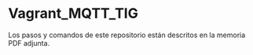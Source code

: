 # Vagrant_MQTT_TIG
Los pasos y comandos de este repositorio están descritos en la memoria PDF adjunta.
